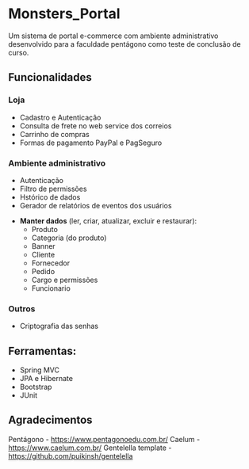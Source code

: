 # Monsters_Portal
Um sistema de portal e-commerce com ambiente administrativo desenvolvido para a faculdade pentágono como teste de conclusão de curso.

## Funcionalidades
### Loja
* Cadastro e Autenticação
* Consulta de frete no web service dos correios
* Carrinho de compras
* Formas de pagamento PayPal e PagSeguro

### Ambiente administrativo
* Autenticação
* Filtro de permissões
* Hstórico de dados
* Gerador de relatórios de eventos dos usuários
- **Manter dados** (ler, criar, atualizar, excluir e restaurar):
  - Produto
  - Categoria (do produto)
  - Banner
  - Cliente
  - Fornecedor
  - Pedido
  - Cargo e permissões
  - Funcionario

### Outros
* Criptografia das senhas

## Ferramentas:
* Spring MVC
* JPA e Hibernate
* Bootstrap
* JUnit

## Agradecimentos
Pentágono - https://www.pentagonoedu.com.br/
Caelum - https://www.caelum.com.br/
Gentelella template - https://github.com/puikinsh/gentelella
